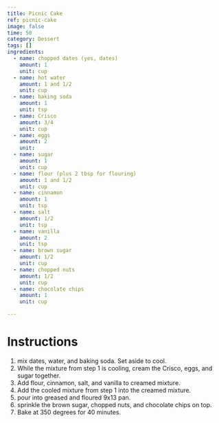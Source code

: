 ```yaml
---
title: Picnic Cake
ref: picnic-cake
image: false
time: 50
category: Dessert
tags: []
ingredients:
  - name: chopped dates (yes, dates)
    amount: 1
    unit: cup
  - name: hot water
    amount: 1 and 1/2
    unit: cup
  - name: baking soda
    amount: 1
    unit: tsp
  - name: Crisco
    amount: 3/4
    unit: cup
  - name: eggs
    amount: 2
    unit: 
  - name: sugar
    amount: 1
    unit: cup
  - name: flour (plus 2 tbsp for flouring)
    amount: 1 and 1/2
    unit: cup
  - name: cinnamon
    amount: 1
    unit: tsp
  - name: salt
    amount: 1/2
    unit: tsp
  - name: vanilla
    amount: 2
    unit: tsp
  - name: brown sugar
    amount: 1/2
    unit: cup
  - name: chopped nuts
    amount: 1/2
    unit: cup
  - name: chocolate chips
    amount: 1
    unit: cup

---
```


# Instructions
1. mix dates, water, and baking soda. Set aside to cool.
2. While the mixture from step 1 is cooling, cream the Crisco, eggs, and sugar together.
3. Add flour, cinnamon, salt, and vanilla to creamed mixture.
4. Add the cooled mixture from step 1 into the creamed mixture.
5. pour into greased and floured 9x13 pan.
6. sprinkle the brown sugar, chopped nuts, and chocolate chips on top.
7. Bake at 350 degrees for 40 minutes.